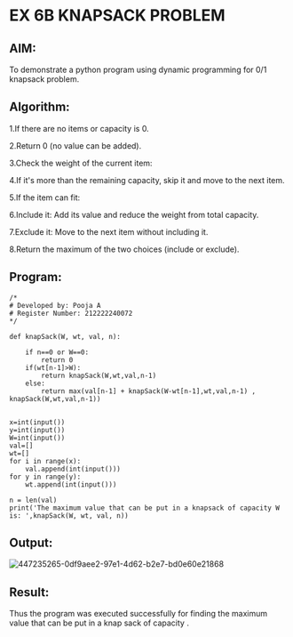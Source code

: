 # EX 6B KNAPSACK PROBLEM

## AIM:

To demonstrate a python program using dynamic programming for 0/1 knapsack problem.

## Algorithm:

1.If there are no items or capacity is 0.

2.Return 0 (no value can be added).

3.Check the weight of the current item:

4.If it's more than the remaining capacity, skip it and move to the next item.

5.If the item can fit:

6.Include it: Add its value and reduce the weight from total capacity.

7.Exclude it: Move to the next item without including it.

8.Return the maximum of the two choices (include or exclude).

## Program:
```
/*
# Developed by: Pooja A
# Register Number: 212222240072
*/

def knapSack(W, wt, val, n):
  
    if n==0 or W==0:
        return 0
    if(wt[n-1]>W):
        return knapSack(W,wt,val,n-1)
    else:
        return max(val[n-1] + knapSack(W-wt[n-1],wt,val,n-1) , knapSack(W,wt,val,n-1))
    

x=int(input())
y=int(input())
W=int(input())
val=[]
wt=[]
for i in range(x):
    val.append(int(input()))
for y in range(y):
    wt.append(int(input()))

n = len(val)
print('The maximum value that can be put in a knapsack of capacity W is: ',knapSack(W, wt, val, n))
```

## Output:
![447235265-0df9aee2-97e1-4d62-b2e7-bd0e60e21868](https://github.com/user-attachments/assets/ed3353b1-a734-4232-955f-967dcaea1eb4)


## Result:
Thus the program was executed successfully for finding the maximum value that can be put in a knap sack of capacity .

